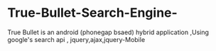 True-Bullet-Search-Engine-
==========================

True Bullet is an android  (phonegap bsaed)  hybrid application ,Using  google's search api , jquery,ajax,jquery-Mobile